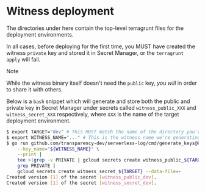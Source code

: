 # Witness deployment

The directories under here contain the top-level terragrunt files for the deployment environments.

In all cases, before deploying for the first time, you MUST have created the witness `private` key
and stored it in Secret Manager, or the `terragrunt apply` will fail.

> [!Note]
> While the witness binary itself doesn't need the `public` key, *you will* in order to share it
> with others.

Below is a `bash` snippet which will generate and store both the public and private key in Secret
Manager under secrets called `witness_public_XXX` and `witness_secret_XXX` respectively, where
```XXX``` is the name of the target deployment environment.

```bash
$ export TARGET="dev" # This MUST match the name of the directory you're deploying
$ export WITNESS_NAME="..." # This is the witness name we're generating keys for. It should follow the schemaless-url recommendation from `tlog-witness`.
$ go run github.com/transparency-dev/serverless-log/cmd/generate_keys@HEAD \
    --key_name="${WITNESS_NAME}" \
    --print | 
    tee >(grep -v PRIVATE | gcloud secrets create witness_public_${TARGET} --data-file=-) | 
    grep PRIVATE | 
    gcloud secrets create witness_secret_${TARGET} --data-file=- 
Created version [1] of the secret [witness_public_dev].
Created version [1] of the secret [witness_secret_dev].
```
